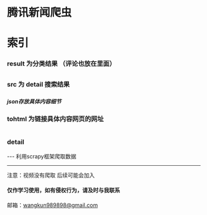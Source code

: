 # 腾讯新闻爬虫
# 索引

### result 为分类结果 （评论也放在里面）
##
### src 为 detail 搜索结果 
###
#####  json存放具体内容细节  
####
### tohtml 为链接具体内容网页的网址
#
### detail
--- 利用scrapy框架爬取数据

---
注意：视频没有爬取
后续可能会加入
#### 仅作学习使用，如有侵权行为，请及时与我联系
邮箱：wangkun989898@gmail.com
